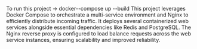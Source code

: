 To run this project -> docker--compose up --build
This project leverages Docker Compose to orchestrate a multi-service environment and Nginx to efficiently distribute incoming traffic. It deploys several containerized web services alongside essential dependencies like Redis and PostgreSQL. The Nginx reverse proxy is configured to load balance requests across the web service instances, ensuring scalability and improved reliability.
